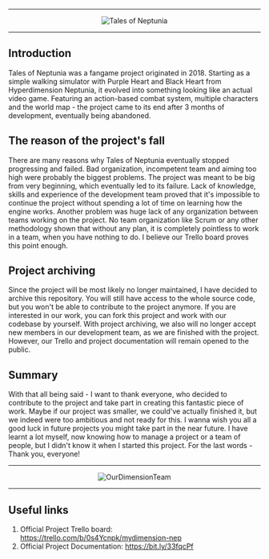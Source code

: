 <hr />
<div align="center" style="margin: 10px">
  <img src="https://i.imgur.com/gRRf1ZO.png" alt="Tales of Neptunia"/>
</div>
<hr />

## Introduction
Tales of Neptunia was a fangame project originated in 2018. Starting as a simple walking simulator with Purple Heart and Black Heart from Hyperdimension Neptunia, it evolved into something looking like an actual video game. Featuring an action-based combat system, multiple characters and the world map - the project came to its end after 3 months of development, eventually being abandoned.

## The reason of the project's fall
There are many reasons why Tales of Neptunia eventually stopped progressing and failed. Bad organization, incompetent team and aiming too high were probably the biggest problems. The project was meant to be big from very beginning, which eventually led to its failure. Lack of knowledge, skills and experience of the development team proved that it's impossible to continue the project without spending a lot of time on learning how the engine works. Another problem was huge lack of any organization between teams working on the project. No team organization like Scrum or any other methodology shown that without any plan, it is completely pointless to work in a team, when you have nothing to do. I believe our Trello board proves this point enough.

## Project archiving
Since the project will be most likely no longer maintained, I have decided to archive this repository. You will still have access to the whole source code, but you won't be able to contribute to the project anymore. If you are interested in our work, you can fork this project and work with our codebase by yourself. With project archiving, we also will no longer accept new members in our development team, as we are finished with the project. However, our Trello and project documentation will remain opened to the public.

## Summary
With that all being said - I want to thank everyone, who decided to contribute to the project and take part in creating this fantastic piece of work. Maybe if our project was smaller, we could've actually finished it, but we indeed were too ambitious and not ready for this. I wanna wish you all a good luck in future projects you might take part in the near future. I have learnt a lot myself, now knowing how to manage a project or a team of people, but I didn't know it when I started this project. For the last words - Thank you, everyone!
<hr />
<div align="center" style="margin: 10px">
  <img src="https://i.imgur.com/l2BRlkO.png" alt="OurDimensionTeam"/>
</div>
<hr />

## Useful links
1. Official Project Trello board: https://trello.com/b/0s4Ycnpk/mydimension-nep
2. Official Project Documentation: https://bit.ly/33fqcPf
